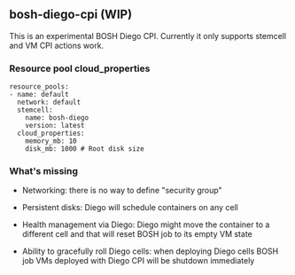 ## bosh-diego-cpi (WIP)

This is an experimental BOSH Diego CPI. Currently it only supports stemcell and VM CPI actions work. 

### Resource pool cloud_properties

```
resource_pools:
- name: default
  network: default
  stemcell:
    name: bosh-diego
    version: latest
  cloud_properties:
    memory_mb: 10
    disk_mb: 1000 # Root disk size
```

### What's missing

- Networking: 
  there is no way to define "security group"

- Persistent disks: 
  Diego will schedule containers on any cell

- Health management via Diego: 
  Diego might move the container to a different cell and that will reset BOSH job to its empty VM state

- Ability to gracefully roll Diego cells: 
  when deploying Diego cells BOSH job VMs deployed with Diego CPI will be shutdown immediately
